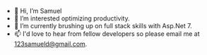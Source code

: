 - 👋 Hi, I’m Samuel
- 👀 I’m interested optimizing productivity. 
- 🌱 I’m currently brushing up on full stack skills with Asp.Net 7.
- 📫 I'd love to hear from fellow developers so please email me at 123samueld@gmail.com.

<!---
123samueld/123samueld is a ✨ special ✨ repository because its `README.md` (this file) appears on your GitHub profile.
You can click the Preview link to take a look at your changes.
--->
